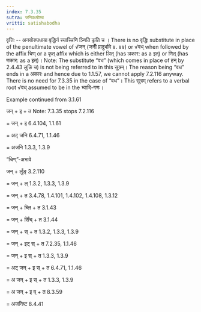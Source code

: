 ```yaml
---
index: 7.3.35
sutra: जनिवध्योश्च
vritti: satishabodha
---
```



वृत्तिः -- अनयोरुपधाया वृद्धिर्न स्याच्चिणि ञ्णिति कृति च । There is no वृद्धिः substitute in place of the penultimate vowel of √जन् (जनीँ प्रादुर्भावे ४. ४४) or √वध् when followed by the affix चिण् or a कृत् affix which is either ञित् (has ञकार: as a इत्) or णित् (has णकार: as a इत्)। Note: The substitute “वध” (which comes in place of हन् by 2.4.43 लुङि च) is not being referred to in this सूत्रम्। The reason being “वध” ends in a अकारः and hence due to 1.1.57, we cannot apply 7.2.116 anyway. There is no need for 7.3.35 in the case of “वध”। This सूत्रम् refers to a verbal root √वध् assumed to be in the भ्वादि-गणः।


Example continued from 3.1.61


जन् + इ + त Note: 7.3.35 stops 7.2.116

= जन् + इ 6.4.104, 1.1.61

= अट् जनि 6.4.71, 1.1.46

= अजनि 1.3.3, 1.3.9


“चिण्”-अभावे

जन् + लुँङ् 3.2.110

= जन् + ल् 1.3.2, 1.3.3, 1.3.9

= जन् + त 3.4.78, 1.4.101, 1.4.102, 1.4.108, 1.3.12

= जन् + च्लि + त 3.1.43

= जन् + सिँच् + त 3.1.44

= जन् + स् + त 1.3.2, 1.3.3, 1.3.9

= जन् + इट् स् + त 7.2.35, 1.1.46

= जन् + इ स् + त 1.3.3, 1.3.9

= अट् जन् + इ स् + त 6.4.71, 1.1.46

= अ जन् + इ स् + त 1.3.3, 1.3.9

= अ जन् + इ ष् + त 8.3.59

= अजनिष्ट 8.4.41

